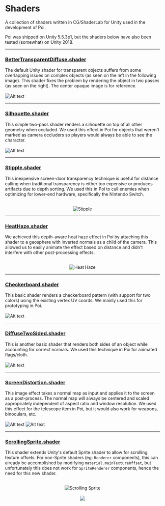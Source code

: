 # Shaders
A collection of shaders written in CG/ShaderLab for Unity used in the development of Poi.

Poi was shipped on Unity 5.5.3p1, but the shaders below have also been tested (somewhat) on Unity 2018.

---

### [BetterTransparentDiffuse.shader](BetterTransparentDiffuse.shader)
The default Unity shader for transparent objects suffers from some overlapping issues on complex objects (as seen on the left in the following image). This shader fixes the problem by rendering the object in two passes (as seen on the right). The center opaque image is for reference.<br /> <br />
![Alt text](Assets/Transparency.png "Transparent (improved)")

---

### [Silhouette.shader](Silhouette.shader)
This simple two-pass shader renders a silhouette on top of all other geometry when occluded. We used this effect in Poi for objects that weren't marked as camera occluders so players would always be able to see the character.<br /> <br />
![Alt text](Assets/Silhouette.png "Silhouette")

---

### [Stipple.shader](Stipple.shader)
This inexpensive screen-door transparency technique is useful for distance culling when traditional transparency is either too expensive or produces artifacts due to depth sorting. We used this in Poi to cull enemies when optimizing for lower-end hardware, specifically the Nintendo Switch.<br /> <br />
<p align="center">
  <img src="Assets/Stipple.gif" alt="Stipple">
</p>

---

### [HeatHaze.shader](HeatHaze.shader)
We achieved this depth-aware heat haze effect in Poi by attaching this shader to a geosphere with inverted normals as a child of the camera. This allowed us to easily animate the effect based on distance and didn't interfere with other post-processing effects.<br /> <br />
<p align="center">
  <img src="Assets/Heat.gif" alt="Heat Haze">
</p>

---

### [Checkerboard.shader](Checkerboard.shader)
This basic shader renders a checkerboard pattern (with support for two colors) using the existing vertex UV coords. We mainly used this for prototyping in Poi.<br /> <br />
![Alt text](Assets/Checker.png "Checkerboard")

---

### [DiffuseTwoSided.shader](DiffuseTwoSided.shader)
This is another basic shader that renders both sides of an object while accounting for correct normals. We used this technique in Poi for animated flags/cloth.<br /> <br />
![Alt text](Assets/TwoSided.png "Diffuse two-sided")

---

### [ScreenDistortion.shader](ScreenDistortion.shader)
This image effect takes a normal map as input and applies it to the screen as a post-process. The normal map will always be centered and scaled appropriately independent of aspect ratio and window resolution. We used this effect for the telescope item in Poi, but it would also work for weapons, binoculars, etc.<br /> <br />
![Alt text](Assets/Distort.png "Screen Distortion")
![Alt text](Assets/Distort2.png "Screen Distortion (in-game)")

---

### [ScrollingSprite.shader](ScrollingSprite.shader)
This shader extends Unity's default Sprite shader to allow for scrolling texture offsets. For non-Sprite shaders (eg: `Renderer` components), this can already be accomplished by modifying `material.mainTextureOffset`, but unfortunately this does not work for `SpriteRenderer` components, hence the need for this new shader.<br /> <br />
<p align="center">
  <img src="Assets/ScrollingSprite.gif" alt="Scrolling Sprite">
  <br /><br />
  <kbd><img src="Assets/ScrollingSprite.png" /></kbd>
</p>


